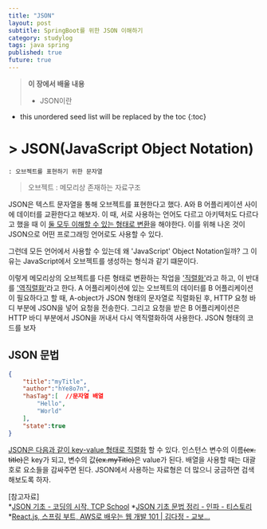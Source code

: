 ```yaml
---
title: "JSON"
layout: post
subtitle: SpringBoot를 위한 JSON 이해하기
category: studylog
tags: java spring
published: true
future: true
---
```


> **이 장에서 배울 내용**
>
> * JSON이란

<!--more-->

* this unordered seed list will be replaced by the toc
{:toc}

# > JSON(JavaScript Object Notation)
    : 오브젝트를 표현하기 위한 문자열
> 오브젝트 : 메모리상 존재하는 자료구조

JSON은 텍스트 문자열을 통해 오브젝트를 표현한다고 했다. A와 B 어플리케이션 사이에 데이터를 교환한다고 해보자. 이 때, 서로 사용하는 언어도 다르고 아키텍처도 다르다고 했을 때 이 <u>둘 모두 이해할 수 있는 형태로 변환</u>을 해야한다. 이를 위해 나온 것이 JSON으로 어떤 프로그래밍 언어로도 사용할 수 있다. 

그런데 모든 언어에서 사용할 수 있는데 왜 'JavaScript' Object Notation일까? 그 이유는 JavaScript에서 오브젝트를 생성하는 형식과 같기 떄문이다.

이렇게 메모리상의 오브젝트를 다른 형태로 변환하는 작업을 <u>'직렬화'</u>라고 하고, 이 반대를 <u>'역직렬화'</u>라고 한다. A 어플리케이션에 있는 오브젝트의 데이터를 B 어플리케이션이 필요하다고 할 때, A-object가 JSON 형태의 문자열로 직렬화된 후, HTTP 요청 바디 부분에 JSON을 넣어 요청을 전송한다. 그리고 요청을 받은 B 어플리케이션은 HTTP 바디 부분에서 JSON을 꺼내서 다시 역직렬화하여 사용한다. JSON 형태의 코드를 보자

## JSON 문법
```json
{
    "title":"myTitle",
    "author":"hYe8o7n",
    "hasTag":[  //문자열 배열
        "Hello",
        "World"
    ],
    "state":true
}
```
<u>JSON은 다음과 같이 key-value 형태로 직렬화</u> 할 수 있다. 인스턴스 변수의 이름~~(ex. title)~~은 key가 되고, 변수의 값~~(ex.myTitle)~~은 value가 된다. 배열을 사용할 때는 대괄호로 요소들을 감싸주면 된다. JSON에서 사용하는 자료형은 더 많으니 궁금하면 검색해보도록 하자.

[참고자료]
<br/>
*[JSON 기초 - 코딩의 시작, TCP School](http://www.tcpschool.com/json/json_intro_basic)
*[JSON 기초 문법 정리 - 인파 - 티스토리](https://inpa.tistory.com/entry/JSON-%F0%9F%93%91-JSON-%EA%B8%B0%EC%B4%88-%EC%A0%95%EB%A6%AC)
*[React.js, 스프링 부트, AWS로 배우는 웹 개발 101 | 김다정 - 교보...](https://product.kyobobook.co.kr/detail/S000001805062)